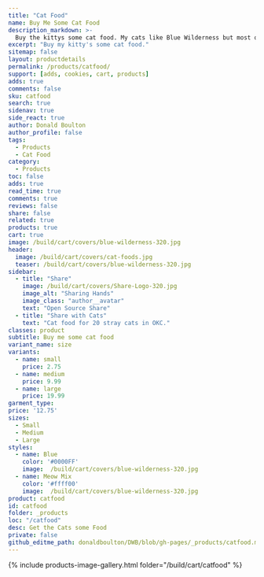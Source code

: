 ```yaml
---
title: "Cat Food"
name: Buy Me Some Cat Food
description_markdown: >-
  Buy the kittys some cat food. My cats like Blue Wilderness but most of the food I use Is Meow Mix for the stray cats and other critters that show up at feeding time.
excerpt: "Buy my kitty's some cat food."
sitemap: false
layout: productdetails
permalink: /products/catfood/
support: [adds, cookies, cart, products]
adds: true
comments: false
sku: catfood
search: true
sidenav: true
side_react: true
author: Donald Boulton
author_profile: false
tags:
  - Products
  - Cat Food
category:
  - Products
toc: false
adds: true
read_time: true
comments: true
reviews: false
share: false
related: true
products: true
cart: true
image: /build/cart/covers/blue-wilderness-320.jpg
header:
  image: /build/cart/covers/cat-foods.jpg
  teaser: /build/cart/covers/blue-wilderness-320.jpg
sidebar:
  - title: "Share"
    image: /build/cart/covers/Share-Logo-320.jpg
    image_alt: "Sharing Hands"
    image_class: "author__avatar"
    text: "Open Source Share"
  - title: "Share with Cats"
    text: "Cat food for 20 stray cats in OKC."  
classes: product
subtitle: Buy me some cat food
variant_name: size
variants:
  - name: small
    price: 2.75
  - name: medium
    price: 9.99
  - name: large
    price: 19.99
garment_type:
price: '12.75'
sizes:
  - Small
  - Medium
  - Large
styles:
  - name: Blue
    color: '#0000FF'
    image:  /build/cart/covers/blue-wilderness-320.jpg
  - name: Meow Mix
    color: '#ffff00'
    image:  /build/cart/covers/blue-wilderness-320.jpg
product: catfood
id: catfood
folder: _products
loc: "/catfood"
desc: Get the Cats some Food
private: false
github_editme_path: donaldboulton/DWB/blob/gh-pages/_products/catfood.md
---
```


{% include products-image-gallery.html folder="/build/cart/catfood" %}
